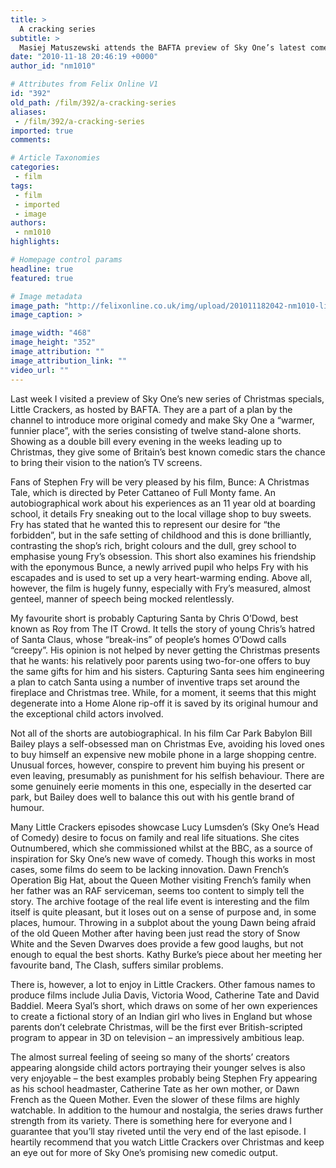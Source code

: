 ```yaml
---
title: >
  A cracking series
subtitle: >
  Masiej Matuszewski attends the BAFTA preview of Sky One’s latest comedy series of all-star Christmas specials
date: "2010-11-18 20:46:19 +0000"
author_id: "nm1010"

# Attributes from Felix Online V1
id: "392"
old_path: /film/392/a-cracking-series
aliases:
 - /film/392/a-cracking-series
imported: true
comments:

# Article Taxonomies
categories:
 - film
tags:
 - film
 - imported
 - image
authors:
 - nm1010
highlights:

# Homepage control params
headline: true
featured: true

# Image metadata
image_path: "http://felixonline.co.uk/img/upload/201011182042-nm1010-littlecr.jpg"
image_caption: >

image_width: "468"
image_height: "352"
image_attribution: ""
image_attribution_link: ""
video_url: ""
---
```


Last week I visited a preview of Sky One’s new series of Christmas specials, Little Crackers, as hosted by BAFTA. They are a part of a plan by the channel to introduce more original comedy and make Sky One a “warmer, funnier place”, with the series consisting of twelve stand-alone shorts. Showing as a double bill every evening in the weeks leading up to Christmas, they give some of Britain’s best known comedic stars the chance to bring their vision to the nation’s TV screens.

Fans of Stephen Fry will be very pleased by his film, Bunce: A Christmas Tale, which is directed by Peter Cattaneo of Full Monty fame. An autobiographical work about his experiences as an 11 year old at boarding school, it details Fry sneaking out to the local village shop to buy sweets. Fry has stated that he wanted this to represent our desire for “the forbidden”, but in the safe setting of childhood and this is done brilliantly, contrasting the shop’s rich, bright colours and the dull, grey school to emphasise young Fry’s obsession. This short also examines his friendship with the eponymous Bunce, a newly arrived pupil who helps Fry with his escapades and is used to set up a very heart-warming ending. Above all, however, the film is hugely funny, especially with Fry’s measured, almost genteel, manner of speech being mocked relentlessly.

My favourite short is probably Capturing Santa by Chris O’Dowd, best known as Roy from The IT Crowd. It tells the story of young Chris’s hatred of Santa Claus, whose “break-ins” of people’s homes O’Dowd calls “creepy”. His opinion is not helped by never getting the Christmas presents that he wants: his relatively poor parents using two-for-one offers to buy the same gifts for him and his sisters. Capturing Santa sees him engineering a plan to catch Santa using a number of inventive traps set around the fireplace and Christmas tree. While, for a moment, it seems that this might degenerate into a Home Alone rip-off it is saved by its original humour and the exceptional child actors involved.

Not all of the shorts are autobiographical. In his film Car Park Babylon Bill Bailey plays a self-obsessed man on Christmas Eve, avoiding his loved ones to buy himself an expensive new mobile phone in a large shopping centre. Unusual forces, however, conspire to prevent him buying his present or even leaving, presumably as punishment for his selfish behaviour. There are some genuinely eerie moments in this one, especially in the deserted car park, but Bailey does well to balance this out with his gentle brand of humour.

Many Little Crackers episodes showcase Lucy Lumsden’s (Sky One’s Head of Comedy) desire to focus on family and real life situations. She cites Outnumbered, which she commissioned whilst at the BBC, as a source of inspiration for Sky One’s new wave of comedy. Though this works in most cases, some films do seem to be lacking innovation. Dawn French’s Operation Big Hat, about the Queen Mother visiting French’s family when her father was an RAF serviceman, seems too content to simply tell the story. The archive footage of the real life event is interesting and the film itself is quite pleasant, but it loses out on a sense of purpose and, in some places, humour. Throwing in a subplot about the young Dawn being afraid of the old Queen Mother after having been just read the story of Snow White and the Seven Dwarves does provide a few good laughs, but not enough to equal the best shorts. Kathy Burke’s piece about her meeting her favourite band, The Clash, suffers similar problems.

There is, however, a lot to enjoy in Little Crackers. Other famous names to produce films include Julia Davis, Victoria Wood, Catherine Tate and David Baddiel. Meera Syal’s short, which draws on some of her own experiences to create a fictional story of an Indian girl who lives in England but whose parents don’t celebrate Christmas, will be the first ever British-scripted program to appear in 3D on television – an impressively ambitious leap.

The almost surreal feeling of seeing so many of the shorts’ creators appearing alongside child actors portraying their younger selves is also very enjoyable – the best examples probably being Stephen Fry appearing as his school headmaster, Catherine Tate as her own mother, or Dawn French as the Queen Mother. Even the slower of these films are highly watchable. In addition to the humour and nostalgia, the series draws further strength from its variety. There is something here for everyone and I guarantee that you’ll stay riveted until the very end of the last episode. I heartily recommend that you watch Little Crackers over Christmas and keep an eye out for more of Sky One’s promising new comedic output.

